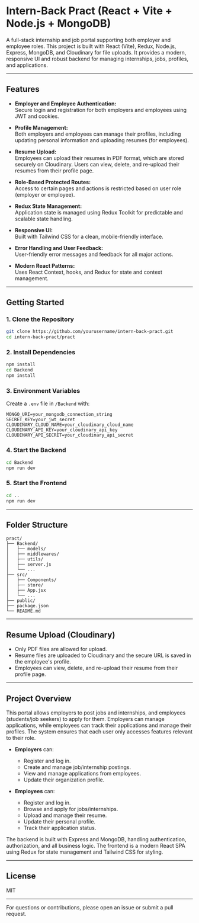 # Intern-Back Pract (React + Vite + Node.js + MongoDB)

A full-stack internship and job portal supporting both employer and employee roles. This project is built with React (Vite), Redux, Node.js, Express, MongoDB, and Cloudinary for file uploads. It provides a modern, responsive UI and robust backend for managing internships, jobs, profiles, and applications.

---

## Features

- **Employer and Employee Authentication:**  
  Secure login and registration for both employers and employees using JWT and cookies.

- **Profile Management:**  
  Both employers and employees can manage their profiles, including updating personal information and uploading resumes (for employees).

- **Resume Upload:**  
  Employees can upload their resumes in PDF format, which are stored securely on Cloudinary. Users can view, delete, and re-upload their resumes from their profile page.

- **Role-Based Protected Routes:**  
  Access to certain pages and actions is restricted based on user role (employer or employee).

- **Redux State Management:**  
  Application state is managed using Redux Toolkit for predictable and scalable state handling.

- **Responsive UI:**  
  Built with Tailwind CSS for a clean, mobile-friendly interface.

- **Error Handling and User Feedback:**  
  User-friendly error messages and feedback for all major actions.

- **Modern React Patterns:**  
  Uses React Context, hooks, and Redux for state and context management.

---

## Getting Started

### 1. Clone the Repository

```sh
git clone https://github.com/yourusername/intern-back-pract.git
cd intern-back-pract/pract
```

### 2. Install Dependencies

```sh
npm install
cd Backend
npm install
```

### 3. Environment Variables

Create a `.env` file in `/Backend` with:

```
MONGO_URI=your_mongodb_connection_string
SECRET_KEY=your_jwt_secret
CLOUDINARY_CLOUD_NAME=your_cloudinary_cloud_name
CLOUDINARY_API_KEY=your_cloudinary_api_key
CLOUDINARY_API_SECRET=your_cloudinary_api_secret
```

### 4. Start the Backend

```sh
cd Backend
npm run dev
```

### 5. Start the Frontend

```sh
cd ..
npm run dev
```

---

## Folder Structure

```
pract/
├── Backend/
│   ├── models/
│   ├── middlewares/
│   ├── utils/
│   ├── server.js
│   └── ...
├── src/
│   ├── Components/
│   ├── store/
│   ├── App.jsx
│   └── ...
├── public/
├── package.json
└── README.md
```

---

## Resume Upload (Cloudinary)

- Only PDF files are allowed for upload.
- Resume files are uploaded to Cloudinary and the secure URL is saved in the employee's profile.
- Employees can view, delete, and re-upload their resume from their profile page.

---

## Project Overview

This portal allows employers to post jobs and internships, and employees (students/job seekers) to apply for them. Employers can manage applications, while employees can track their applications and manage their profiles. The system ensures that each user only accesses features relevant to their role.

- **Employers** can:
  - Register and log in.
  - Create and manage job/internship postings.
  - View and manage applications from employees.
  - Update their organization profile.

- **Employees** can:
  - Register and log in.
  - Browse and apply for jobs/internships.
  - Upload and manage their resume.
  - Update their personal profile.
  - Track their application status.

The backend is built with Express and MongoDB, handling authentication, authorization, and all business logic. The frontend is a modern React SPA using Redux for state management and Tailwind CSS for styling.

---

## License

MIT

---

For questions or contributions, please open an issue or submit a pull request.

